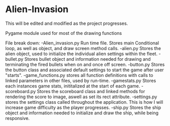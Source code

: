 # Alien-Invasion

This will be edited and modified as the project progresses.

Pygame module used for most of the drawing functions

File break down: 
-Alien_invasion.py Run time file. Stores main Conditional loop, as well as object, and draw screen method calls. 
-alien.py Stores the alien object, used to initialize the individual alien settings within the fleet. 
-bullet.py Stores bullet object and information needed for drawing and terminating the fired bullets when on and once off screen. 
-button.py Stores the button class and associated default settings to start the game after user "starts". 
-game_functions.py stores all function definitions with calls to linked parameters in other files, used by run-time. 
-gamestats.py Stores each instances game stats, inititalized at the start of each game. 
-scoreboard.py Stores the scoreboard class and linked methods for rendering the score to image, aswell as set its rect attribute. 
-settings.py stores the settings class called throughout the application. This is how I will increase game difficulty as the player progresses. 
-ship.py Stores the ship object and information needed to initialize and draw the ship, while being responsive.
